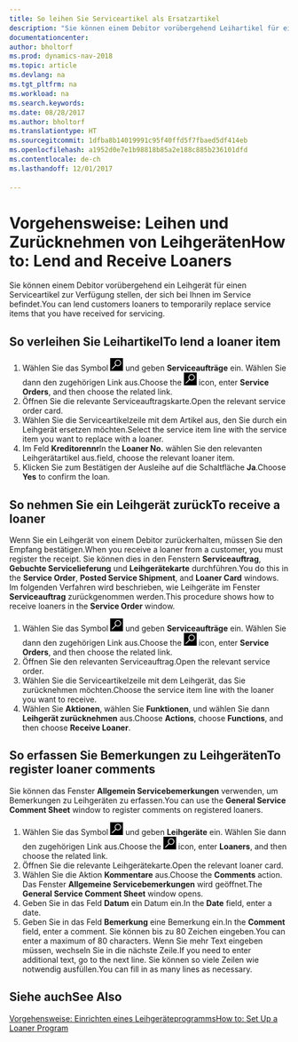 ```yaml
---
title: So leihen Sie Serviceartikel als Ersatzartikel
description: "Sie können einem Debitor vorübergehend Leihartikel für einen Serviceartikel zur Verfügung stellen, der sich bei Ihnen im Service befindet."
documentationcenter: 
author: bholtorf
ms.prod: dynamics-nav-2018
ms.topic: article
ms.devlang: na
ms.tgt_pltfrm: na
ms.workload: na
ms.search.keywords: 
ms.date: 08/28/2017
ms.author: bholtorf
ms.translationtype: HT
ms.sourcegitcommit: 1dfba8b14019991c95f40ffd5f7fbaed5df414eb
ms.openlocfilehash: a1952d0e7e1b98818b85a2e188c885b236101dfd
ms.contentlocale: de-ch
ms.lasthandoff: 12/01/2017

---
```

# <a name="how-to-lend-and-receive-loaners"></a><span data-ttu-id="81aa3-103">Vorgehensweise: Leihen und Zurücknehmen von Leihgeräten</span><span class="sxs-lookup"><span data-stu-id="81aa3-103">How to: Lend and Receive Loaners</span></span>
<span data-ttu-id="81aa3-104">Sie können einem Debitor vorübergehend ein Leihgerät für einen Serviceartikel zur Verfügung stellen, der sich bei Ihnen im Service befindet.</span><span class="sxs-lookup"><span data-stu-id="81aa3-104">You can lend customers loaners to temporarily replace service items that you have received for servicing.</span></span>  
  
## <a name="to-lend-a-loaner-item"></a><span data-ttu-id="81aa3-105">So verleihen Sie Leihartikel</span><span class="sxs-lookup"><span data-stu-id="81aa3-105">To lend a loaner item</span></span>    
1. <span data-ttu-id="81aa3-106">Wählen Sie das Symbol ![Nach Seite oder Bericht suchen](media/ui-search/search_small.png "Nach Seite oder Bericht suchen") und geben **Serviceaufträge** ein. Wählen Sie dann den zugehörigen Link aus.</span><span class="sxs-lookup"><span data-stu-id="81aa3-106">Choose the ![Search for Page or Report](media/ui-search/search_small.png "Search for Page or Report icon") icon, enter **Service Orders**, and then choose the related link.</span></span>  
2. <span data-ttu-id="81aa3-107">Öffnen Sie die relevante Serviceauftragskarte.</span><span class="sxs-lookup"><span data-stu-id="81aa3-107">Open the relevant service order card.</span></span>  
3. <span data-ttu-id="81aa3-108">Wählen Sie die Serviceartikelzeile mit dem Artikel aus, den Sie durch ein Leihgerät ersetzen möchten.</span><span class="sxs-lookup"><span data-stu-id="81aa3-108">Select the service item line with the service item you want to replace with a loaner.</span></span>  
4. <span data-ttu-id="81aa3-109">Im Feld **Kreditorennr**</span><span class="sxs-lookup"><span data-stu-id="81aa3-109">In the **Loaner No.**</span></span> <span data-ttu-id="81aa3-110">wählen Sie den relevanten Leihgerätartikel aus.</span><span class="sxs-lookup"><span data-stu-id="81aa3-110">field, choose the relevant loaner item.</span></span>  
5. <span data-ttu-id="81aa3-111">Klicken Sie zum Bestätigen der Ausleihe auf die Schaltfläche **Ja**.</span><span class="sxs-lookup"><span data-stu-id="81aa3-111">Choose **Yes** to confirm the loan.</span></span>  

## <a name="to-receive-a-loaner"></a><span data-ttu-id="81aa3-112">So nehmen Sie ein Leihgerät zurück</span><span class="sxs-lookup"><span data-stu-id="81aa3-112">To receive a loaner</span></span>  
<span data-ttu-id="81aa3-113">Wenn Sie ein Leihgerät von einem Debitor zurückerhalten, müssen Sie den Empfang bestätigen.</span><span class="sxs-lookup"><span data-stu-id="81aa3-113">When you receive a loaner from a customer, you must register the receipt.</span></span> <span data-ttu-id="81aa3-114">Sie können dies in den Fenstern **Serviceauftrag**, **Gebuchte Servicelieferung** und **Leihgerätekarte** durchführen.</span><span class="sxs-lookup"><span data-stu-id="81aa3-114">You do this in the **Service Order**, **Posted Service Shipment**, and **Loaner Card** windows.</span></span> <span data-ttu-id="81aa3-115">Im folgenden Verfahren wird beschrieben, wie Leihgeräte im Fenster **Serviceauftrag** zurückgenommen werden.</span><span class="sxs-lookup"><span data-stu-id="81aa3-115">This procedure shows how to receive loaners in the **Service Order** window.</span></span>  
  
1. <span data-ttu-id="81aa3-116">Wählen Sie das Symbol ![Nach Seite oder Bericht suchen](media/ui-search/search_small.png "Nach Seite oder Bericht suchen") und geben **Serviceaufträge** ein. Wählen Sie dann den zugehörigen Link aus.</span><span class="sxs-lookup"><span data-stu-id="81aa3-116">Choose the ![Search for Page or Report](media/ui-search/search_small.png "Search for Page or Report icon") icon, enter **Service Orders**, and then choose the related link.</span></span>  
2. <span data-ttu-id="81aa3-117">Öffnen Sie den relevanten Serviceauftrag.</span><span class="sxs-lookup"><span data-stu-id="81aa3-117">Open the relevant service order.</span></span>  
3. <span data-ttu-id="81aa3-118">Wählen Sie die Serviceartikelzeile mit dem Leihgerät, das Sie zurücknehmen möchten.</span><span class="sxs-lookup"><span data-stu-id="81aa3-118">Choose the service item line with the loaner you want to receive.</span></span>  
4. <span data-ttu-id="81aa3-119">Wählen Sie **Aktionen**, wählen Sie **Funktionen**, und wählen Sie dann **Leihgerät zurücknehmen** aus.</span><span class="sxs-lookup"><span data-stu-id="81aa3-119">Choose **Actions**, choose **Functions**, and then choose **Receive Loaner**.</span></span>  

## <a name="to-register-loaner-comments"></a><span data-ttu-id="81aa3-120">So erfassen Sie Bemerkungen zu Leihgeräten</span><span class="sxs-lookup"><span data-stu-id="81aa3-120">To register loaner comments</span></span>  
<span data-ttu-id="81aa3-121">Sie können das Fenster **Allgemein Servicebemerkungen** verwenden, um Bemerkungen zu Leihgeräten zu erfassen.</span><span class="sxs-lookup"><span data-stu-id="81aa3-121">You can use the **General Service Comment Sheet** window to register comments on registered loaners.</span></span>  
  
1. <span data-ttu-id="81aa3-122">Wählen Sie das Symbol ![Nach Seite oder Bericht suchen](media/ui-search/search_small.png "Nach Seite oder Bericht suchen") und geben **Leihgeräte** ein. Wählen Sie dann den zugehörigen Link aus.</span><span class="sxs-lookup"><span data-stu-id="81aa3-122">Choose the ![Search for Page or Report](media/ui-search/search_small.png "Search for Page or Report icon") icon, enter **Loaners**, and then choose the related link.</span></span>  
2. <span data-ttu-id="81aa3-123">Öffnen Sie die relevante Leihgerätekarte.</span><span class="sxs-lookup"><span data-stu-id="81aa3-123">Open the relevant loaner card.</span></span>  
3. <span data-ttu-id="81aa3-124">Wählen Sie die Aktion **Kommentare** aus.</span><span class="sxs-lookup"><span data-stu-id="81aa3-124">Choose the **Comments** action.</span></span> <span data-ttu-id="81aa3-125">Das Fenster **Allgemeine Servicebemerkungen** wird geöffnet.</span><span class="sxs-lookup"><span data-stu-id="81aa3-125">The **General Service Comment Sheet** window opens.</span></span>  
4. <span data-ttu-id="81aa3-126">Geben Sie in das Feld **Datum** ein Datum ein.</span><span class="sxs-lookup"><span data-stu-id="81aa3-126">In the **Date** field, enter a date.</span></span>  
5. <span data-ttu-id="81aa3-127">Geben Sie in das Feld **Bemerkung** eine Bemerkung ein.</span><span class="sxs-lookup"><span data-stu-id="81aa3-127">In the **Comment** field, enter a comment.</span></span> <span data-ttu-id="81aa3-128">Sie können bis zu 80 Zeichen eingeben.</span><span class="sxs-lookup"><span data-stu-id="81aa3-128">You can enter a maximum of 80 characters.</span></span> <span data-ttu-id="81aa3-129">Wenn Sie mehr Text eingeben müssen, wechseln Sie in die nächste Zeile.</span><span class="sxs-lookup"><span data-stu-id="81aa3-129">If you need to enter additional text, go to the next line.</span></span> <span data-ttu-id="81aa3-130">Sie können so viele Zeilen wie notwendig ausfüllen.</span><span class="sxs-lookup"><span data-stu-id="81aa3-130">You can fill in as many lines as necessary.</span></span>  
  
## <a name="see-also"></a><span data-ttu-id="81aa3-131">Siehe auch</span><span class="sxs-lookup"><span data-stu-id="81aa3-131">See Also</span></span>  
[<span data-ttu-id="81aa3-132">Vorgehensweise: Einrichten eines Leihgeräteprogramms</span><span class="sxs-lookup"><span data-stu-id="81aa3-132">How to: Set Up a Loaner Program</span></span>](service-how-setup-loaner-program.md)   

